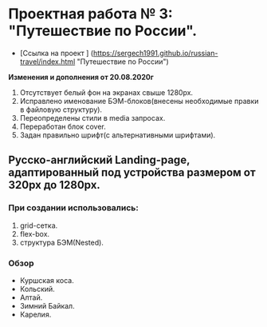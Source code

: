 # Проектная работа № 3: "Путешествие по России".

* [Ссылка на проект ] (https://sergech1991.github.io/russian-travel/index.html "Путешествие по Росcии")

**Изменения и дополнения от 20.08.2020г**
1. Отсутствует белый фон на экранах свыше 1280рх.
2. Исправлено именование БЭМ-блоков(внесены необходимые правки в файловую структуру).
3. Переопределены стили в media запросах.
4. Переработан блок cover.
5. Задан правильно шрифт(с альтернативными шрифтами).

## Русско-английский Landing-page, адаптированный под устройства размером от 320px до 1280px.

### При создании использовались:
1. grid-сетка.
2. flex-box.
3. структура БЭМ(Nested).

### Обзор
* Куршская коса.
* Кольский.
* Алтай.
* Зимний Байкал.
* Карелия.
